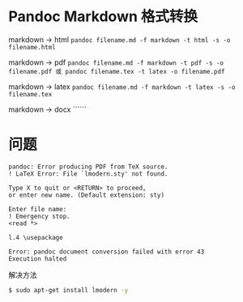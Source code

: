 # Pandoc Markdown 格式转换

markdown -> html ```pandoc filename.md -f markdown -t html -s -o filename.html```

markdown -> pdf  ```pandoc filename.md -f markdown -t pdf -s -o filename.pdf 或 pandoc filename.tex -t latex -o filename.pdf```

markdown -> latex ```pandoc filename.md -f markdown -t latex -s -o filename.tex ```

markdown -> docx ``````


# 问题

```
pandoc: Error producing PDF from TeX source.
! LaTeX Error: File `lmodern.sty' not found.

Type X to quit or <RETURN> to proceed,
or enter new name. (Default extension: sty)

Enter file name: 
! Emergency stop.
<read *> 

l.4 \usepackage

Error: pandoc document conversion failed with error 43
Execution halted
```

解决方法

```bash
$ sudo apt-get install lmodern -y
```
